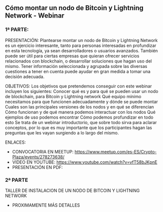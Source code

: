 ## Cómo montar un nodo de Bitcoin y Lightning Network - Webinar


### 1ª PARTE:

PRESENTACIÓN:
Plantearse montar un nodo de Bitcoin y Lightning Network es un ejercicio interesante, tanto para personas interesadas en profundizar en esta tecnología, ya sean desarrolladores o usuarios avanzados.
También puede ser útil para ciertas empresas que quieran ofrecer servicios relacionados con blockchain, o desarrollar soluciones que hagan uso del mismo.
Tener información seleccionada y agrupada sobre las diversas cuestiones a tener en cuenta puede ayudar en gran medida a tomar una decisión adecuada.

OBJETIVOS:
Los objetivos que pretendemos conseguir con este webinar incluyen los siguientes:
Conocer qué es y para qué se pueden usar un nodo de blockchain, para Bitcoin y Lightning network
Qué equipo mínimo necesitamos para que funcionen adecuadamente y dónde se puede montar
Cuales son las principales versiones de los nodos y en qué se diferencian
Cómo funcionan y de qué manera podemos interactuar con los nodos
Qué ejemplos de uso podemos encontrar
Cómo podemos profundizar en todo esto
Se trata de un webinar introductorio, que sobre todo sirva para aclarar conceptos, por lo que es muy importante que los participantes hagan las preguntas que les vayan surgiendo a lo largo del mismo.


ENLACES:
* CONVOCATORIA EN MEETUP:
https://www.meetup.com/es-ES/Crypto-Plaza/events/278273638/
* VIDEO EN YOUTUBE:
https://www.youtube.com/watch?v=vfT58bJKpnE
* PRESENTACIÓN EN PDF:


### 2ª PARTE
TALLER DE INSTALACION DE UN NODO DE BITCOIN Y LIGHTNING NETWORK
* PROXIMAMENTE MÁS DETALLES
